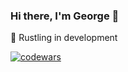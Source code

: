 ### Hi there, I'm George 👋

🌱 Rustling in development

[![codewars](https://www.codewars.com/users/gilbertgeorge)](https://www.codewars.com/users/gilbertgeorge/badges/small)

<!--
**gilbertgeorge/gilbertgeorge** is a ✨ _special_ ✨ repository because its `README.md` (this file) appears on your GitHub profile.

Here are some ideas to get you started:

- 🔭 I’m currently working on ...
- 🌱 I’m currently learning ...
- 👯 I’m looking to collaborate on ...
- 🤔 I’m looking for help with ...
- 💬 Ask me about ...
- 📫 How to reach me: ...
- 😄 Pronouns: ...
- ⚡ Fun fact: ...
-->
